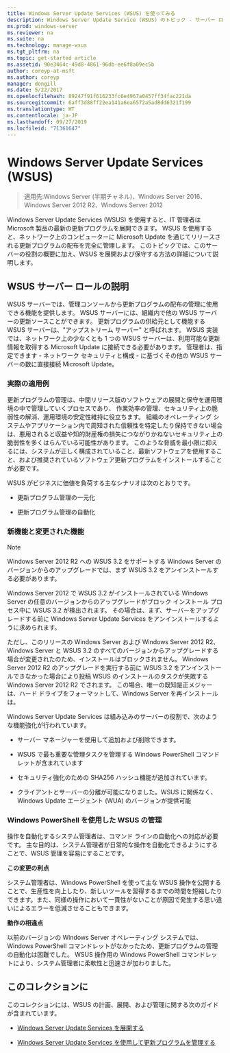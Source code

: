 ```yaml
---
title: Windows Server Update Services (WSUS) を使ってみる
description: Windows Server Update Service (WSUS) のトピック - サーバー ロールとその実際の適用例の概要
ms.prod: windows-server
ms.reviewer: na
ms.suite: na
ms.technology: manage-wsus
ms.tgt_pltfrm: na
ms.topic: get-started article
ms.assetid: 90e3464c-49d8-4861-96db-ee6f8a09ec5b
author: coreyp-at-msft
ms.author: coreyp
manager: dongill
ms.date: 5/22/2017
ms.openlocfilehash: 89247f91f616233fc6e4967a0457ff34fac221da
ms.sourcegitcommit: 6aff3d88ff22ea141a6ea6572a5ad8dd6321f199
ms.translationtype: HT
ms.contentlocale: ja-JP
ms.lasthandoff: 09/27/2019
ms.locfileid: "71361647"
---
```

# <a name="windows-server-update-services-wsus"></a>Windows Server Update Services (WSUS)

>適用先:Windows Server (半期チャネル)、Windows Server 2016、Windows Server 2012 R2、Windows Server 2012

Windows Server Update Services (WSUS) を使用すると、IT 管理者は Microsoft 製品の最新の更新プログラムを展開できます。 WSUS を使用すると、ネットワーク上のコンピューターに Microsoft Update を通じてリリースされる更新プログラムの配布を完全に管理します。 このトピックでは、このサーバーの役割の概要に加え、WSUS を展開および保守する方法の詳細について説明します。

## <a name="wsus-server-role-description"></a>WSUS サーバー ロールの説明
WSUS サーバーでは、管理コンソールから更新プログラムの配布の管理に使用できる機能を提供します。 WSUS サーバーには、組織内で他の WSUS サーバーの更新ソースことができます。 更新プログラムの供給元として機能する WSUS サーバーは、"アップストリーム サーバー" と呼ばれます。 WSUS 実装では、ネットワーク上の少なくとも 1 つの WSUS サーバーは、利用可能な更新情報を取得する Microsoft Update に接続できる必要があります。 管理者は、指定できます - ネットワーク セキュリティと構成 - に基づくその他の WSUS サーバーの数に直接接続 Microsoft Update。

### <a name="practical-applications"></a>実際の適用例
更新プログラムの管理は、中間リリース版のソフトウェアの展開と保守を運用環境の中で管理していくプロセスであり、 作業効率の管理、セキュリティ上の脆弱性の解消、運用環境の安定性維持に役立ちます。 組織のオペレーティング システムやアプリケーション内で周知された信頼性を特定したり保持できない場合は、悪用されると収益や知的財産権の損失につながりかねないセキュリティ上の脆弱性を多くはらんでいる可能性があります。 このような脅威を最小限に抑えるには、システムが正しく構成されていること、最新ソフトウェアを使用すること、および推奨されているソフトウェア更新プログラムをインストールすることが必要です。

WSUS がビジネスに価値を負荷する主なシナリオは次のとおりです。

-   更新プログラム管理の一元化

-   更新プログラム管理の自動化

### <a name="new-and-changed-functionality"></a>新機能と変更された機能

> [!NOTE]
> Windows Server 2012 R2 への WSUS 3.2 をサポートする Windows Server のバージョンからのアップグレードでは、まず WSUS 3.2 をアンインストールする必要があります。
> 
> Windows Server 2012 で WSUS 3.2 がインストールされている Windows Server の任意のバージョンからのアップグレードがブロック インストール プロセス中に WSUS 3.2 が検出されます。 その場合は、まず、サーバーをアップグレードする前に Windows Server Update Services をアンインストールするように求められます。
> 
> ただし、このリリースの Windows Server および Windows Server 2012 R2、Windows Server と WSUS 3.2 のすべてのバージョンからアップグレードする場合が変更されたのため、インストールはブロックされません。 Windows Server 2012 R2 のアップグレードを実行する前に WSUS 3.2 をアンインストールできなかった場合により投稿 WSUS のインストールのタスクが失敗する Windows Server 2012 R2 でされます。 この場合、唯一の既知是正メジャーは、ハード ドライブをフォーマットして、Windows Server を再インストールは。

Windows Server Update Services は組み込みのサーバーの役割で、次のような機能強化が行われています。

-   サーバー マネージャーを使用して追加および削除できます。

-   WSUS で最も重要な管理タスクを管理する Windows PowerShell コマンドレットが含まれています

-   セキュリティ強化のための SHA256 ハッシュ機能が追加されています。

-   クライアントとサーバーの分離が可能になりました。WSUS に関係なく、Windows Update エージェント (WUA) のバージョンが提供可能

### <a name="using-windows-powershell-to-manage-wsus"></a>Windows PowerShell を使用した WSUS の管理
操作を自動化するシステム管理者は、コマンド ラインの自動化への対応が必要です。 主な目的は、システム管理者が日常的な操作を自動化できるようにすることで、WSUS 管理を容易にすることです。

**この変更の利点**

システム管理者は、Windows PowerShell を使って主な WSUS 操作を公開することで、生産性を向上したり、新しいツールを習得するまでの時間を短縮したりできます。また、同様の操作において一貫性がないことが原因で発生する思い違いによるエラーを低減させることもできます。

**動作の相違点**

以前のバージョンの Windows Server オペレーティング システムでは、Windows PowerShell コマンドレットがなかったため、更新プログラムの管理の自動化は困難でした。 WSUS 操作用の Windows PowerShell コマンドレットにより、システム管理者に柔軟性と迅速さが加わりました。

## <a name="in-this-collection"></a>このコレクションに
このコレクションには、WSUS の計画、展開、および管理に関する次のガイドが含まれています。

-   [Windows Server Update Services を展開する](../deploy/deploy-windows-server-update-services.md)

-   [Windows Server Update Services を使用して更新プログラムを管理する](../manage/update-management-with-windows-server-update-services.md)


